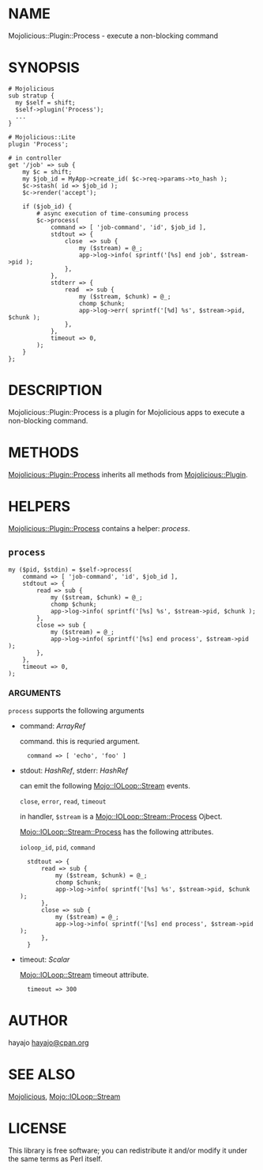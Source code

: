 # NAME

Mojolicious::Plugin::Process - execute a non-blocking command

# SYNOPSIS

    # Mojolicious
    sub stratup {
      my $self = shift;
      $self->plugin('Process');
      ...
    }

    # Mojolicious::Lite
    plugin 'Process';

    # in controller
    get '/job' => sub {
        my $c = shift;
        my $job_id = MyApp->create_id( $c->req->params->to_hash );
        $c->stash( id => $job_id );
        $c->render('accept');

        if ($job_id) {
            # async execution of time-consuming process
            $c->process(
                command => [ 'job-command', 'id', $job_id ],
                stdtout => {
                    close  => sub {
                        my ($stream) = @_;
                        app->log->info( sprintf('[%s] end job', $stream->pid );
                    },
                },
                stdterr => {
                    read  => sub {
                        my ($stream, $chunk) = @_;
                        chomp $chunk;
                        app->log->err( sprintf('[%d] %s', $stream->pid, $chunk );
                    },
                },
                timeout => 0,
            );
        }
    };

# DESCRIPTION

Mojolicious::Plugin::Process is a plugin for Mojolicious apps to execute a non-blocking command.

# METHODS

[Mojolicious::Plugin::Process](http://search.cpan.org/perldoc?Mojolicious::Plugin::Process) inherits all methods from [Mojolicious::Plugin](http://search.cpan.org/perldoc?Mojolicious::Plugin).

# HELPERS

[Mojolicious::Plugin::Process](http://search.cpan.org/perldoc?Mojolicious::Plugin::Process) contains a helper: _process_.

## `process`

    my ($pid, $stdin) = $self->process(
        command => [ 'job-command', 'id', $job_id ],
        stdtout => {
            read => sub {
                my ($stream, $chunk) = @_;
                chomp $chunk;
                app->log->info( sprintf('[%s] %s', $stream->pid, $chunk );
            },
            close => sub {
                my ($stream) = @_;
                app->log->info( sprintf('[%s] end process', $stream->pid );
            },
        },
        timeout => 0,
    );

### ARGUMENTS

`process` supports the following arguments

- command: _ArrayRef_

    command. this is requried argument.

        command => [ 'echo', 'foo' ]

- stdout: _HashRef_, stderr: _HashRef_

    can emit the following [Mojo::IOLoop::Stream](http://search.cpan.org/perldoc?Mojo::IOLoop::Stream) events.

    `close`, `error`, `read`, `timeout`

    in handler, `$stream` is a [Mojo::IOLoop::Stream::Process](http://search.cpan.org/perldoc?Mojo::IOLoop::Stream::Process) Ojbect.

    [Mojo::IOLoop::Stream::Process](http://search.cpan.org/perldoc?Mojo::IOLoop::Stream::Process) has the following attributes.

    `ioloop_id`, `pid`, `command`

        stdtout => {
            read => sub {
                my ($stream, $chunk) = @_;
                chomp $chunk;
                app->log->info( sprintf('[%s] %s', $stream->pid, $chunk );
            },
            close => sub {
                my ($stream) = @_;
                app->log->info( sprintf('[%s] end process', $stream->pid );
            },
        }

- timeout: _Scalar_

    [Mojo::IOLoop::Stream](http://search.cpan.org/perldoc?Mojo::IOLoop::Stream) timeout attribute.

        timeout => 300

# AUTHOR

hayajo <hayajo@cpan.org>

# SEE ALSO

[Mojolicious](http://search.cpan.org/perldoc?Mojolicious), [Mojo::IOLoop::Stream](http://search.cpan.org/perldoc?Mojo::IOLoop::Stream)

# LICENSE

This library is free software; you can redistribute it and/or modify
it under the same terms as Perl itself.
